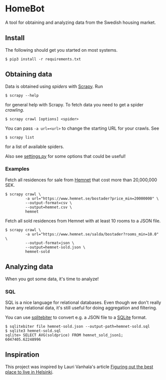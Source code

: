 # HomeBot
A tool for obtaining and analyzing data from the Swedish housing market.

## Install
The following should get you started on most systems.
```
$ pip3 install -r requirements.txt
```

## Obtaining data
Data is obtained using *spiders* with [Scrapy]. Run
```
$ scrapy --help
```
for general help with Scrapy. To fetch data you need to get a spider *crawling*.
```
$ scrapy crawl [options] <spider>
```
You can pass `-a url=<url>` to change the starting URL for your crawls. See
```
$ scrapy list
```
for a list of available spiders.

Also see [settings.py] for some options that could be useful!

### Examples
Fetch all residences for sale from [Hemnet] that cost more than 20,000,000 SEK.
```
$ scrapy crawl \
         -a url="https://www.hemnet.se/bostader?price_min=20000000" \
         --output-format=csv \
         --output=hemnet.csv \
         hemnet
```

Fetch all sold residences from Hemnet with at least 10 rooms to a JSON file.
```
$ scrapy crawl \
         -a url="https://www.hemnet.se/salda/bostader?rooms_min=10.0" \
         --output-format=json \
         --output=hemnet-sold.json \
         hemnet-sold
```

## Analyzing data
When you got some data, it's time to analyze!

### SQL
SQL is a nice language for relational databases. Even though we don't really
have any relational data, it's still useful for doing aggregation and filtering.

You can use [sqlitebiter] to convert e.g. a JSON file to a [SQLite] format. 
```
$ sqlitebiter file hemnet-sold.json --output-path=hemnet-sold.sql
$ sqlite3 hemnet-sold.sql
sqlite> SELECT AVG(soldprice) FROM hemnet_sold_json1;
6047405.62248996
```

## Inspiration
This project was inspired by Lauri Vanhala's article
[Figuring out the best place to live in Helsinki].


[Hemnet]: https://www.hemnet.se/
[Scrapy]: https://scrapy.org/
[settings.py]: homebot/settings.py
[sqlitebiter]: https://sqlitebiter.readthedocs.io/
[SQLite]: https://www.sqlite.org/
[Figuring out the best place to live in Helsinki]: http://www.wanhala.net/post/156484186523/figuring-out-the-best-place-to-live-in-helsinki
